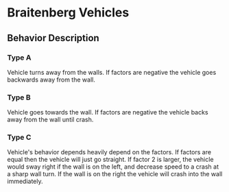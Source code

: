 # Braitenberg Vehicles
## Behavior Description

### Type A

Vehicle turns away from the walls. If factors are negative the vehicle goes
backwards away from the wall.

### Type B

Vehicle goes towards the wall. If factors are negative the vehicle backs away
from the wall until crash.

### Type C

Vehicle's behavior depends heavily depend on the factors. If factors are
equal then the vehicle will just go straight. If factor 2 is larger, the
vehicle would sway right if the wall is on the left, and decrease speed to a
crash at a sharp wall turn. If the wall is on the right the vehicle will
crash into the wall immediately.
